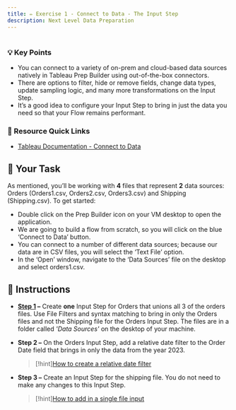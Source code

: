 ```yaml
---
title: ✏️ Exercise 1 - Connect to Data - The Input Step
description: Next Level Data Preparation
---
```

# 

### 💡 Key Points

* You can connect to a variety of on-prem and cloud-based data sources natively in Tableau Prep Builder using out-of-the-box connectors.
* There are options to filter, hide or remove fields, change data types, update sampling logic, and many more transformations on the Input Step.
* It’s a good idea to configure your Input Step to bring in just the data you need so that your Flow remains performant.

### 📙 Resource Quick Links

* [Tableau Documentation - Connect to Data](https://help.tableau.com/current/prep/en-us/prep_connect.htm)

## 🎯 Your Task

As mentioned, you’ll be working with **4** files that represent **2** data sources: Orders (Orders1.csv, Orders2.csv, Orders3.csv) and Shipping (Shipping.csv).
To get started:


* Double click on the Prep Builder icon on your VM desktop to open the application.
* We are going to build a flow from scratch, so you will click on the blue ‘Connect to Data’ button.
* You can connect to a number of different data sources; because our data are in CSV files, you will select the ‘Text File’ option.
* In the ‘Open’ window, navigate to the ‘Data Sources’ file on the desktop and select orders1.csv.

## 📝 Instructions

* **[Step 1](/../../reference/step1sol) –** Create **one** Input Step for Orders that unions all 3 of the orders files. Use File Filters and syntax matching to bring in only the Orders files and not the Shipping file for the Orders Input Step. The files are in a folder called *'Data Sources'* on the desktop of your machine. 

* **Step 2 –** On the Orders Input Step, add a relative date filter to the Order Date field that brings in only the data from the year 2023.

    >[!hint][How to create a relative date filter](../../src/assets/gifs/1.2-datefilter.gif)


* **Step 3 –** Create an Input Step for the shipping file. You do not need to make any changes to this Input Step.

    >[!hint][How to add in a single file input](../../src/assets/gifs/1.3-single-input.gif)
